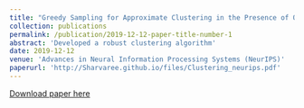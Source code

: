 ```yaml
---
title: "Greedy Sampling for Approximate Clustering in the Presence of Outliers"
collection: publications
permalink: /publication/2019-12-12-paper-title-number-1
abstract: 'Developed a robust clustering algorithm'
date: 2019-12-12
venue: 'Advances in Neural Information Processing Systems (NeurIPS)'
paperurl: 'http://Sharvaree.github.io/files/Clustering_neurips.pdf'
---
```




[Download paper here](http://Sharvaree.github.io/files/Clustering_neurips.pdf)

